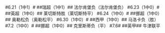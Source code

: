 #6.21（1中1）#
##瑞超（1中1）##
法尔肯堡负（法尔肯堡负）
#6.23（1中0）#
##英超（1中0）##
莱切斯特胜（莱切斯特平）
#6.24（1中0）#
##挪超（1中0）##
奥勒松负（奥勒松平）
#6.30（1中0）#
##西甲（1中0）##
马洛卡负（胜）
#7.2（1中0）#
##挪超（1中0）##
克里斯蒂负（平）
#7.6#
##英甲##
牛津联平